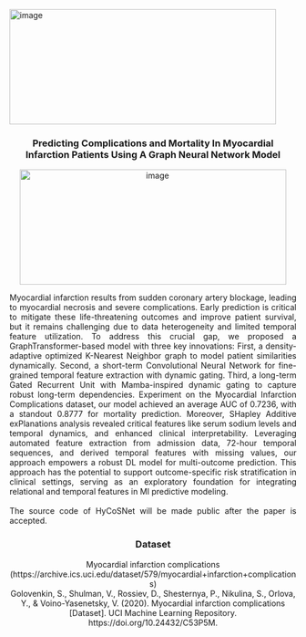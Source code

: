 <img width="468" height="202" alt="image" src="https://github.com/user-attachments/assets/48161173-4703-48d2-8d46-a3411b2a1402" /><!-- PROJECT LOGO -->
<br />
<div align="center">




  <h3 align="center">Predicting Complications and Mortality In Myocardial Infarction Patients Using A Graph Neural Network Model </h3>
  <img width="468" height="202" alt="image" src="https://github.com/user-attachments/assets/68f458cf-83c2-4b46-a0d5-32a3806d6dac" />


  <p align="justify">
       Myocardial infarction results from sudden coronary artery blockage, leading to myocardial necrosis and severe complications. Early prediction is critical to mitigate these life-threatening outcomes and improve patient survival, but it remains challenging due to data heterogeneity and limited temporal feature utilization. To address this crucial gap, we proposed a GraphTransformer-based model with three key innovations: First, a density-adaptive optimized K-Nearest Neighbor graph to model patient similarities dynamically. Second, a short-term Convolutional Neural Network for fine-grained temporal feature extraction with dynamic gating. Third, a long-term Gated Recurrent Unit with Mamba-inspired dynamic gating to capture robust long-term dependencies. Experiment on the Myocardial Infarction Complications dataset, our model achieved an average AUC of 0.7236, with a standout 0.8777 for mortality prediction. Moreover, SHapley Additive exPlanations analysis revealed critical features like serum sodium levels and temporal dynamics, and enhanced clinical interpretability. Leveraging automated feature extraction from admission data, 72-hour temporal sequences, and derived temporal features with missing values, our approach empowers a robust DL model for multi-outcome prediction. This approach has the potential to support outcome-specific risk stratification in clinical settings, serving as an exploratory foundation for integrating relational and temporal features in MI predictive modeling.  <br />
    <br />
    The source code of HyCoSNet will be made public after the paper is accepted.
    <br />
  </p>
   <h3 align="lift">Dataset </h3>
  <p align="lift">
    Myocardial infarction complications (https://archive.ics.uci.edu/dataset/579/myocardial+infarction+complications)
<br />
    Golovenkin, S., Shulman, V., Rossiev, D., Shesternya, P., Nikulina, S., Orlova, Y., & Voino-Yasenetsky, V. (2020). Myocardial infarction complications [Dataset]. UCI Machine Learning Repository. https://doi.org/10.24432/C53P5M.
   </p>
</div>
